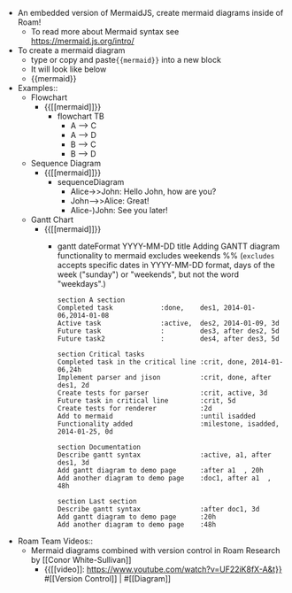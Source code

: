 - An embedded version of MermaidJS, create mermaid diagrams inside of Roam!
    - To read more about Mermaid syntax see https://mermaid.js.org/intro/
- To create a mermaid diagram
    - type or copy and paste`{{mermaid}}` into a new block
    - It will look like below
    - {{mermaid}}
- Examples::
    - Flowchart
        - {{[[mermaid]]}}
            - flowchart TB
                - A --> C
                - A --> D
                - B --> C
                - B --> D
    - Sequence Diagram
        - {{[[mermaid]]}}
            - sequenceDiagram
                - Alice->>John: Hello John, how are you?
                - John-->>Alice: Great!
                - Alice-)John: See you later!
    - Gantt Chart
        - {{[[mermaid]]}}
            - gantt
                  dateFormat  YYYY-MM-DD
                  title       Adding GANTT diagram functionality to mermaid
                  excludes    weekends
                  %% (`excludes` accepts specific dates in YYYY-MM-DD format, days of the week ("sunday") or "weekends", but not the word "weekdays".)
              
                  section A section
                  Completed task            :done,    des1, 2014-01-06,2014-01-08
                  Active task               :active,  des2, 2014-01-09, 3d
                  Future task               :         des3, after des2, 5d
                  Future task2              :         des4, after des3, 5d
              
                  section Critical tasks
                  Completed task in the critical line :crit, done, 2014-01-06,24h
                  Implement parser and jison          :crit, done, after des1, 2d
                  Create tests for parser             :crit, active, 3d
                  Future task in critical line        :crit, 5d
                  Create tests for renderer           :2d
                  Add to mermaid                      :until isadded
                  Functionality added                 :milestone, isadded, 2014-01-25, 0d
              
                  section Documentation
                  Describe gantt syntax               :active, a1, after des1, 3d
                  Add gantt diagram to demo page      :after a1  , 20h
                  Add another diagram to demo page    :doc1, after a1  , 48h
              
                  section Last section
                  Describe gantt syntax               :after doc1, 3d
                  Add gantt diagram to demo page      :20h
                  Add another diagram to demo page    :48h
- Roam Team Videos::
    - Mermaid diagrams combined with version control in Roam Research by [[Conor White-Sullivan]]
        - {{[[video]]: https://www.youtube.com/watch?v=UF22iK8fX-A&t}}
          #[[Version Control]] | #[[Diagram]]
